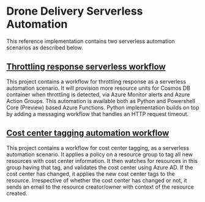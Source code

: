 # Drone Delivery Serverless Automation

This reference implementation contains two serverless automation scenarios as described below.

## [Throttling response serverless workflow](https://github.com/mspnp/serverless-automation/throttling-responder/deployment.md)

This project contains a workflow for throttling response as a serverless automation scenario. It will provision more resource units for Cosmos DB container when throttling is detected, via Azure Monitor alerts and Azure Action Groups. This automation is available both as Python and Powershell Core (Preview) based Azure Functions. Python implementation builds on top by adding a messaging workflow that handles an HTTP request timeout.

## [Cost center tagging automation workflow](https://github.com/mspnp/serverless-automation/cost-center/deployment.md)

This project contains a workflow for cost center tagging, as a serverless automation scenario. It applies a policy on a resource group to tag all new resources with cost center information. It then watches for resources in this group having that tag, and validates the cost center using Azure AD. If the cost center has changed, it applies the new cost center tags to the resource. Irrespective of whether the cost center has changed or not, it sends an email to the resource creator/owner with context of the resource created.
